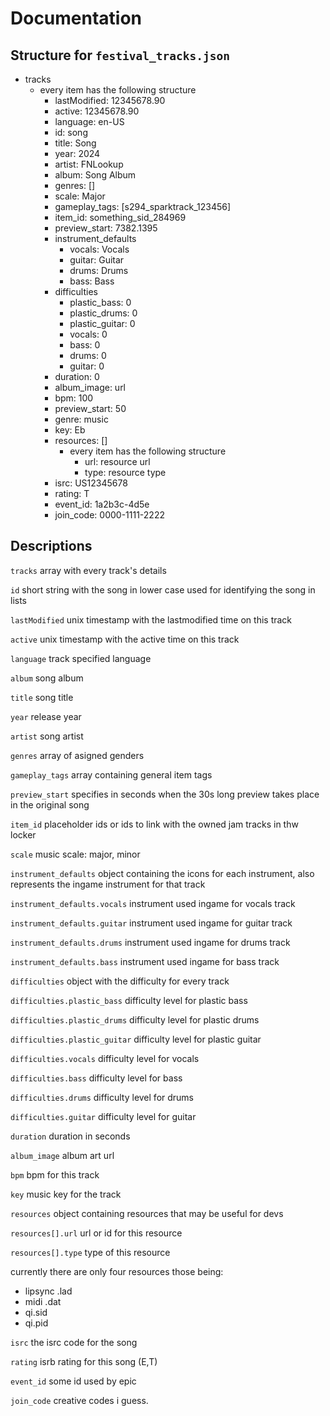 # Documentation

## Structure for `festival_tracks.json`

- tracks
  - every item has the following structure
    - lastModified: 12345678.90
    - active: 12345678.90
    - language: en-US
    - id: song
    - title: Song
    - year: 2024
    - artist: FNLookup
    - album: Song Album
    - genres: []
    - scale: Major
    - gameplay_tags: [s294_sparktrack_123456]
    - item_id: something_sid_284969
    - preview_start: 7382.1395
    - instrument_defaults
      - vocals: Vocals
      - guitar: Guitar
      - drums: Drums
      - bass: Bass
    - difficulties
      - plastic_bass: 0
      - plastic_drums: 0
      - plastic_guitar: 0
      - vocals: 0
      - bass: 0
      - drums: 0
      - guitar: 0
    - duration: 0
    - album_image: url
    - bpm: 100
    - preview_start: 50
    - genre: music
    - key: Eb
    - resources: []
       - every item has the following structure
          - url: resource url
          - type: resource type
    - isrc: US12345678
    - rating: T
    - event_id: 1a2b3c-4d5e
    - join_code: 0000-1111-2222

## Descriptions

`tracks`
array with every track's details

`id`
short string with the song in lower case used for identifying the song in lists

`lastModified`
unix timestamp with the lastmodified time on this track

`active`
unix timestamp with the active time on this track

`language`
track specified language

`album`
song album

`title`
song title

`year`
release year

`artist`
song artist

`genres`
array of asigned genders

`gameplay_tags`
array containing general item tags

`preview_start`
specifies in seconds when the 30s long preview takes place in the original song

`item_id`
placeholder ids or ids to link with the owned jam tracks in thw locker

`scale`
music scale: major, minor

`instrument_defaults`
object containing the icons for each instrument, also represents the ingame instrument for that track

`instrument_defaults.vocals`
instrument used ingame for vocals track

`instrument_defaults.guitar`
instrument used ingame for guitar track

`instrument_defaults.drums`
instrument used ingame for drums track

`instrument_defaults.bass`
instrument used ingame for bass track

`difficulties`
object with the difficulty for every track

`difficulties.plastic_bass`
difficulty level for plastic bass

`difficulties.plastic_drums`
difficulty level for plastic drums

`difficulties.plastic_guitar`
difficulty level for plastic guitar

`difficulties.vocals`
difficulty level for vocals

`difficulties.bass`
difficulty level for bass

`difficulties.drums`
difficulty level for drums

`difficulties.guitar`
difficulty level for guitar

`duration`
duration in seconds

`album_image`
album art url

`bpm`
bpm for this track

`key`
music key for the track

`resources`
object containing resources that may be useful for devs

`resources[].url`
url or id for this resource

`resources[].type`
type of this resource

currently there are only four resources those being:
- lipsync .lad
- midi .dat
- qi.sid
- qi.pid

`isrc`
the isrc code for the song

`rating`
isrb rating for this song (E,T)

`event_id`
some id used by epic

`join_code`
creative codes i guess.